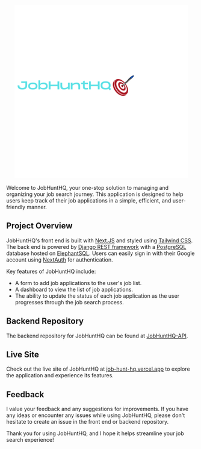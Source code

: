 <p align="center">
  <img width="460" src="./public/JobHuntHQ-blue.png">
</p>

Welcome to JobHuntHQ, your one-stop solution to managing and organizing your job search journey. This application is designed to help users keep track of their job applications in a simple, efficient, and user-friendly manner.

## Project Overview

JobHuntHQ's front end is built with [Next.JS](https://nextjs.org/) and styled using [Tailwind CSS](https://tailwindcss.com/). The back end is powered by [Django REST framework](https://www.django-rest-framework.org/) with a [PostgreSQL](https://www.postgresql.org/) database hosted on [ElephantSQL](https://www.elephantsql.com/). Users can easily sign in with their Google account using [NextAuth](https://next-auth.js.org/) for authentication.

Key features of JobHuntHQ include:

- A form to add job applications to the user's job list.
- A dashboard to view the list of job applications.
- The ability to update the status of each job application as the user progresses through the job search process.

## Backend Repository

The backend repository for JobHuntHQ can be found at [JobHuntHQ-API](https://github.com/ianfshirley/JobHuntHQ-API).

## Live Site

Check out the live site of JobHuntHQ at [job-hunt-hq.vercel.app](https://job-hunt-hq.vercel.app/) to explore the application and experience its features.

## Feedback

I value your feedback and any suggestions for improvements. If you have any ideas or encounter any issues while using JobHuntHQ, please don't hesitate to create an issue in the front end or backend repository.

Thank you for using JobHuntHQ, and I hope it helps streamline your job search experience!
